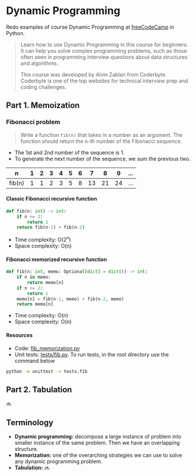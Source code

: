 # Dynamic Programming

Redo examples of course Dynamic Programming at [freeCodeCamp](https://youtu.be/oBt53YbR9Kk) in Python.

> Learn how to use Dynamic Programming in this course for beginners. It
> can help you solve complex programming problems, such as those often
> seen in programming interview questions about data structures and
> algorithms.
>
> This course was developed by Alvin Zablan from Coderbyte.
> Coderbyte is one of the top websites for technical interview prep and
> coding challenges.

## Part 1. Memoization

### Fibonacci problem
> Write a function `fib(n)` that takes in a number as an argument. The function should return the n-th number of the Fibonacci sequence.
- The 1st and 2nd number of the sequence is 1.
- To generate the next number of the sequence, we sum the previous two.

|n|1|2|3|4|5|6|7|8|9|...|
|--|--|--|--|--|--|--|--|--|--|--|
|fib(n)| 1|1|2|3|5|8|13|21|24|...|

#### Classic Fibonacci recursive function
```python
def fib(n: int) -> int:
    if n <= 2:
        return 1
    return fib(n-1) + fib(n-2)
```
- Time complexity: O(2<sup>n</sup>)
- Space complexity: O(n)

#### Fibonacci memorized recursive function
```python
def fib(n: int, memo: Optional[dict] = dict()) -> int:
    if n in memo:
        return memo[n]
    if n <= 2:
        return 1
    memo[n] = fib(n-1, memo) + fib(n-2, memo)
    return memo[n]
```
- Time complexity: O(n)
- Space complexity: O(n)

#### Resources
- Code: [fib_memorization.py](fib_memorization.py)
- Unit tests: [tests/fib.py](tests/fib.py). To run tests, in the root directory use the command below
```sh
python -m unittest -v tests.fib
```

## Part 2. Tabulation
:soon:

## Terminology
- **Dynamic programming:** decompose a large instance of problem into smaller instance of the same problem. Then we have an overlapping structure.
- **Memorization:** one of the overarching strategies we can use to solve any dynamic programming problem.
- **Tabulation:** :soon: